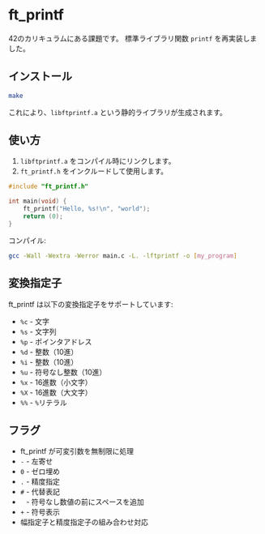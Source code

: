 # ft_printf

42のカリキュラムにある課題です。
標準ライブラリ関数 `printf` を再実装しました。

## インストール

```sh
make
```

これにより、`libftprintf.a` という静的ライブラリが生成されます。

## 使い方

1. `libftprintf.a` をコンパイル時にリンクします。
2. `ft_printf.h` をインクルードして使用します。

```c
#include "ft_printf.h"

int main(void) {
    ft_printf("Hello, %s!\n", "world");
    return (0);
}
```

コンパイル:

```sh
gcc -Wall -Wextra -Werror main.c -L. -lftprintf -o [my_program]
```

## 変換指定子

ft_printf は以下の変換指定子をサポートしています:
- `%c` - 文字
- `%s` - 文字列
- `%p` - ポインタアドレス
- `%d` - 整数（10進）
- `%i` - 整数（10進）
- `%u` - 符号なし整数（10進）
- `%x` - 16進数（小文字）
- `%X` - 16進数（大文字）
- `%%` - `%`リテラル

## フラグ

- ft_printf が可変引数を無制限に処理
- `-` - 左寄せ
- `0` - ゼロ埋め
- `.` - 精度指定
- `#` - 代替表記
- ` ` - 符号なし数値の前にスペースを追加
- `+` - 符号表示
- 幅指定子と精度指定子の組み合わせ対応
